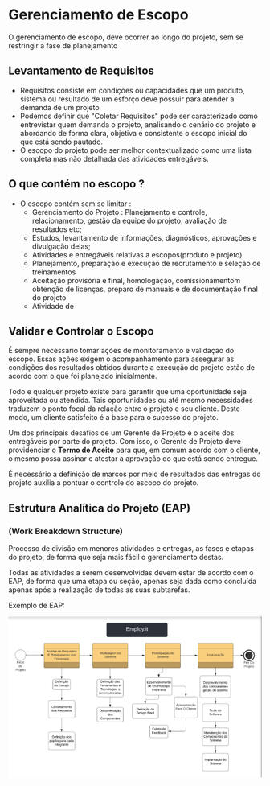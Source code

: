 # Gerenciamento de Escopo 

O gerenciamento de escopo, deve ocorrer ao longo do projeto, sem se restringir a fase de planejamento 

## Levantamento de Requisitos 
- Requisitos consiste em condições ou capacidades que um produto, sistema ou resultado de um esforço deve possuir para atender a demanda de um projeto
- Podemos definir que "Coletar Requisitos" pode ser caracterizado como entrevistar quem demanda o projeto, analisando o cenário do projeto e abordando de forma clara, objetiva e consistente o escopo inicial do que está sendo pautado.
- O escopo do projeto pode ser melhor contextualizado como uma lista completa mas não detalhada das atividades entregáveis. 

## O que contém no escopo ?
- O escopo contém sem se limitar :
	- Gerenciamento do Projeto : Planejamento e controle, relacionamento, gestão da equipe do projeto, avaliação de resultados etc;
	- Estudos, levantamento de informações, diagnósticos, aprovações e divulgação delas;
	- Atividades e entregáveis relativas a escopos(produto e projeto)
	- Planejamento, preparação e execução de recrutamento e seleção de treinamentos
	- Aceitação provisória e final, homologação, comissionamentom obtenção de licenças, preparo de manuais e de documentação final do projeto
	- Atividade de 


## Validar e Controlar o Escopo

É sempre necessário tomar ações de monitoramento e validação do escopo. Essas ações exigem o acompanhamento para assegurar as condições dos resultados obtidos durante a execução do projeto estão de acordo com o que foi planejado inicialmente. 

Todo e qualquer projeto existe para garantir que uma oportunidade seja aproveitada ou atendida. Tais oportunidades ou até mesmo necessidades traduzem o ponto focal da relação entre o projeto e seu cliente. Deste modo, um cliente satisfeito é a base para o sucesso do projeto.

Um dos principais desafios de um Gerente de Projeto é o aceite dos entregáveis por parte do projeto. Com isso, o Gerente de Projeto deve providenciar o **Termo de Aceite** para que, em comum acordo com o cliente, o mesmo possa assinar e atestar a aprovação do que está sendo entregue.

É necessário a definição de marcos por meio de resultados das entregas do projeto auxilia a pontuar o controle do escopo do projeto.


## Estrutura Analítica do Projeto (EAP)
### (Work Breakdown Structure) 

Processo de divisão em menores atividades e entregas, as fases e etapas do projeto, de forma que seja mais fácil o gerenciamento destas.

Todas as atividades a serem desenvolvidas devem estar de acordo com o EAP, de forma que uma etapa ou seção, apenas seja dada como concluída apenas após a realização de todas as suas subtarefas.

Exemplo de EAP:

![EAP Employ.it](gerenciamento_de_projetos/assets/eap.png)